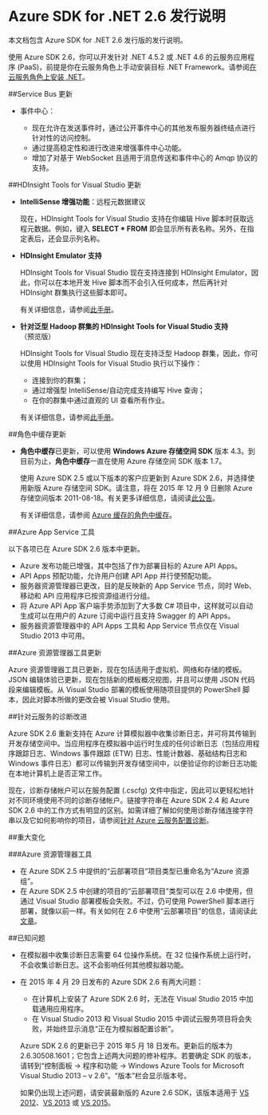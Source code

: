 <properties 
   pageTitle="Azure SDK for .NET 2.6 发行说明" 
   description="Azure SDK for .NET 2.6 发行说明" 
   services="app-service/web" 
   documentationCenter=".net" 
   authors="Juliako" 
   manager="dwrede" 
   editor=""/>

<tags ms.service="app-service" ms.date="04/29/2015" wacn.date="06/16/2015"/>


# Azure SDK for .NET 2.6 发行说明

本文档包含 Azure SDK for .NET 2.6 发行版的发行说明。

使用 Azure SDK 2.6，你可以开发针对 .NET 4.5.2 或 .NET 4.6 的云服务应用程序 (PaaS)，前提是你在云服务角色上手动安装目标 .NET Framework。请参阅[在云服务角色上安装 .NET](/documentation/articles/cloud-services-dotnet-install-dotnet/)。


##Service Bus 更新

- 事件中心： 

	- 现在允许在发送事件时，通过公开事件中心的其他发布服务器终结点进行针对性的访问控制。
	- 通过提高稳定性和进行改进来增强事件中心功能。
	- 增加了对基于 WebSocket 且适用于消息传送和事件中心的 Amqp 协议的支持。

##HDInsight Tools for Visual Studio 更新

- **IntelliSense 增强功能**：远程元数据建议

	现在，HDInsight Tools for Visual Studio 支持在你编辑 Hive 脚本时获取远程元数据。例如，键入 **SELECT * FROM** 即会显示所有表名称。另外，在指定表后，还会显示列名称。

- **HDInsight Emulator 支持**

	HDInsight Tools for Visual Studio 现在支持连接到 HDInsight Emulator，因此，你可以在本地开发 Hive 脚本而不会引入任何成本，然后再针对 HDInsight 群集执行这些脚本即可。

	有关详细信息，请参阅[此手册](/documentation/articles/hdinsight-hadoop-emulator-get-started/)。

- **针对泛型 Hadoop 群集的 HDInsight Tools for Visual Studio 支持**（预览版）

	HDInsight Tools for Visual Studio 现在支持泛型 Hadoop 群集，因此，你可以使用 HDInsight Tools for Visual Studio 执行以下操作：

	- 连接到你的群集； 
	- 通过增强型 IntelliSense/自动完成支持编写 Hive 查询； 
	- 在你的群集中通过直观的 UI 查看所有作业。 

	有关详细信息，请参阅[此手册](/documentation/articles/hdinsight-hadoop-emulator-get-started/)。

##角色中缓存更新

- **角色中缓存**已更新，可以使用 **Windows Azure 存储空间 SDK** 版本 4.3。到目前为止，**角色中缓存**一直在使用 Azure 存储空间 SDK 版本 1.7。

	使用 Azure SDK 2.5 或以下版本的客户应更新到 Azure SDK 2.6，并选择使用新版 Azure 存储空间 SDK。请注意，将在 2015 年 12 月 9 日删除 Azure 存储空间版本 2011-08-18。有关更多详细信息，请阅读[此公告](http://azure.microsoft.com/blog/2014/08/04/microsoft-azure-storage-service-version-removal/)。

	有关详细信息，请参阅 [Azure 缓存的角色中缓存](https://msdn.microsoft.com/zh-cn/library/azure/dn386103.aspx)。

##Azure App Service 工具

以下各项已在 Azure SDK 2.6 版本中更新。

- Azure 发布功能已增强，其中包括了作为部署目标的 Azure API Apps。
- API Apps 预配功能，允许用户创建 API App 并行使预配功能。
- 服务器资源管理器已更改，目的是反映新的 App Service 节点，同时 Web、移动和 API 应用程序已按资源组进行分组。
- 将 Azure API App 客户端手势添加到了大多数 C# 项目中，这样就可以自动生成可以在用户的 Azure 订阅中运行且支持 Swagger 的 API Apps。
- 服务器资源管理器中的 API Apps 工具和 App Service 节点仅在 Visual Studio 2013 中可用。 

##Azure 资源管理器工具更新

Azure 资源管理器工具已更新，现在包括适用于虚拟机、网络和存储的模板。JSON 编辑体验已更新，现在包括新的模板概况视图，并且可以使用 JSON 代码段来编辑模板。从 Visual Studio 部署的模板使用随项目提供的 PowerShell 脚本，因此对脚本所做的更改会被 Visual Studio 使用。

##针对云服务的诊断改进

Azure SDK 2.6 重新支持在 Azure 计算模拟器中收集诊断日志，并可将其传输到开发存储空间中。当应用程序在模拟器中运行时生成的任何诊断日志（包括应用程序跟踪日志、Windows 事件跟踪 (ETW) 日志、性能计数器、基础结构日志和 Windows 事件日志）都可以传输到开发存储空间中，以便验证你的诊断日志功能在本地计算机上是否正常工作。

现在，诊断存储帐户可以在服务配置 (.cscfg) 文件中指定，因此可以更轻松地针对不同环境使用不同的诊断存储帐户。链接字符串在 Azure SDK 2.4 和 Azure SDK 2.6 中的工作方式有明显的区别。如需详细了解如何使用诊断存储连接字符串以及它如何影响你的项目，请参阅[针对 Azure 云服务配置诊断](https://msdn.microsoft.com/zh-cn/library/azure/dn186185.aspx#BKBM_Changes)。

##重大变化

###Azure 资源管理器工具 

- 在 Azure SDK 2.5 中提供的“云部署项目”项目类型已重命名为“Azure 资源组”。
- 在 Azure SDK 2.5 中创建的项目的“云部署项目”类型可以在 2.6 中使用，但通过 Visual Studio 部署模板会失败。不过，仍可使用 PowerShell 脚本进行部署，就像以前一样。有关如何在 2.6 中使用“云部署项目”的信息，请阅读此[文章](https://msdn.microsoft.com/zh-cn/library/azure/dn872471.aspx)。
 
##已知问题

- 在模拟器中收集诊断日志需要 64 位操作系统。在 32 位操作系统上运行时，不会收集诊断日志。这不会影响任何其他模拟器功能。 

- 在 2015 年 4 月 29 日发布的 Azure SDK 2.6 有两大问题：

	- 在计算机上安装了 Azure SDK 2.6 时，无法在 Visual Studio 2015 中加载通用应用程序。
	- 在 Visual Studio 2013 和 Visual Studio 2015 中调试云服务项目将会失败，并始终显示消息“正在为模拟器配置诊断”。
	
	Azure SDK 2.6 的更新已于 2015 年5 月 18 日发布。更新后的版本为 2.6.30508.1601；它包含上述两大问题的修补程序。若要确定 SDK 的版本，请转到“控制面板 -> 程序和功能 -> Windows Azure Tools for Microsoft Visual Studio 2013 – v 2.6”。“版本”栏会显示版本号。

	如果仍出现上述问题，请安装最新版的 Azure 2.6 SDK，该版本适用于 [VS 2012](http://go.microsoft.com/fwlink/p/?linkid=323511&clcid=0x409)、[VS 2013](http://go.microsoft.com/fwlink/p/?linkid=323510&clcid=0x409) 或 [VS 2015](http://go.microsoft.com/fwlink/?linkid=518003&clcid=0x409)。

<!---HONumber=60-->